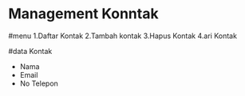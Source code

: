 # Management Konntak

#menu
1.Daftar Kontak
2.Tambah kontak
3.Hapus Kontak
4.ari Kontak

#data Kontak
- Nama
- Email
- No Telepon